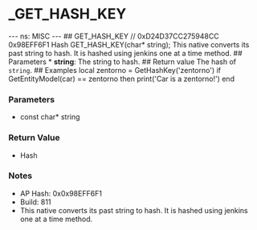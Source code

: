 # _GET_HASH_KEY

--- ns: MISC --- ## GET_HASH_KEY  // 0xD24D37CC275948CC 0x98EFF6F1 Hash GET_HASH_KEY(char* string);  This native converts its past string to hash. It is hashed using jenkins one at a time method.  ## Parameters * **string**: The string to hash.  ## Return value The hash of `string`.  ## Examples local zentorno = GetHashKey('zentorno')  if GetEntityModel(car) == zentorno then print('Car is a zentorno!') end

### Parameters
* const char* string

### Return Value
* Hash

### Notes
* AP Hash: 0x0x98EFF6F1
* Build: 811
* This native converts its past string to hash. It is hashed using jenkins one at a time method.

